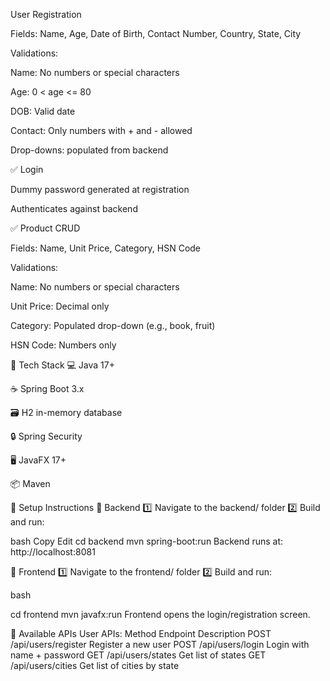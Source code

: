 User Registration

Fields: Name, Age, Date of Birth, Contact Number, Country, State, City

Validations:

Name: No numbers or special characters

Age: 0 < age <= 80

DOB: Valid date

Contact: Only numbers with + and - allowed

Drop-downs: populated from backend

✅ Login

Dummy password generated at registration

Authenticates against backend

✅ Product CRUD

Fields: Name, Unit Price, Category, HSN Code

Validations:

Name: No numbers or special characters

Unit Price: Decimal only

Category: Populated drop-down (e.g., book, fruit)

HSN Code: Numbers only

🧰 Tech Stack
💻 Java 17+

☕ Spring Boot 3.x

🗃️ H2 in-memory database

🔒 Spring Security

🖥️ JavaFX 17+

📦 Maven

🔷 Setup Instructions
📁 Backend
1️⃣ Navigate to the backend/ folder
2️⃣ Build and run:

bash
Copy
Edit
cd backend
mvn spring-boot:run
Backend runs at: http://localhost:8081

📁 Frontend
1️⃣ Navigate to the frontend/ folder
2️⃣ Build and run:

bash

cd frontend
mvn javafx:run
Frontend opens the login/registration screen.

📄 Available APIs
User APIs:
Method	Endpoint	Description
POST	/api/users/register	Register a new user
POST	/api/users/login	Login with name + password
GET	/api/users/states	Get list of states
GET	/api/users/cities	Get list of cities by state
